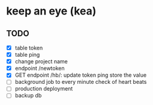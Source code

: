 # keep an eye (kea)

## TODO

- [x] table token
- [x] table ping
- [x] change project name
- [x] endpoint /newtoken
- [x] GET endpoint /hb/<token>: update token ping store the value
- [ ] background job to every minute check of heart beats
- [ ] production deployment
- [ ] backup db
